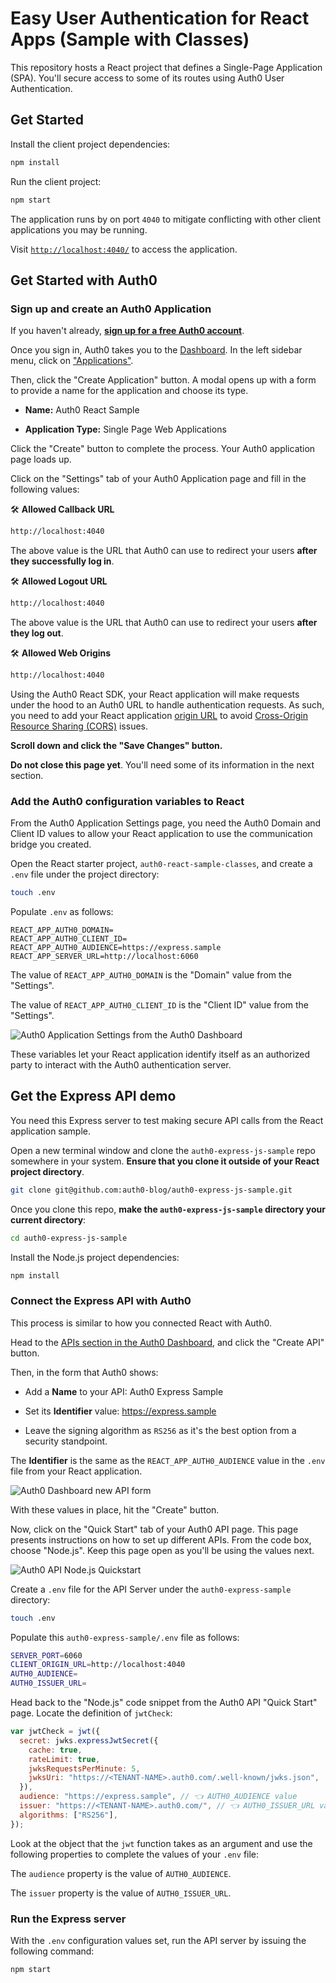 # Easy User Authentication for React Apps (Sample with Classes)

This repository hosts a React project that defines a Single-Page Application (SPA). You'll secure access to some of its routes using Auth0 User Authentication.

## Get Started

Install the client project dependencies:

```bash
npm install
```

Run the client project:

```bash
npm start
```

The application runs by on port `4040` to mitigate conflicting with other client applications you may be running.

Visit [`http://localhost:4040/`](http://localhost:4040/) to access the application.

## Get Started with Auth0

### Sign up and create an Auth0 Application

If you haven't already, <a href="https://auth0.com/signup" data-amp-replace="CLIENT_ID" data-amp-addparams="anonId=CLIENT_ID(cid-scope-cookie-fallback-name)">**sign up for a free Auth0 account**</a>.

Once you sign in, Auth0 takes you to the [Dashboard](https://manage.auth0.com/). In the left sidebar menu, click on ["Applications"](https://manage.auth0.com/#/applications).

Then, click the "Create Application" button. A modal opens up with a form to provide a name for the application and choose its type.

- **Name:** Auth0 React Sample

- **Application Type:** Single Page Web Applications

Click the "Create" button to complete the process. Your Auth0 application page loads up.

Click on the "Settings" tab of your Auth0 Application page and fill in the following values:

🛠 **Allowed Callback URL**

```bash
http://localhost:4040
```

The above value is the URL that Auth0 can use to redirect your users **after they successfully log in**.

🛠 **Allowed Logout URL**

```bash
http://localhost:4040
```

The above value is the URL that Auth0 can use to redirect your users **after they log out**.

🛠 **Allowed Web Origins**

```bash
http://localhost:4040
```

Using the Auth0 React SDK, your React application will make requests under the hood to an Auth0 URL to handle authentication requests. As such, you need to add your React application [origin URL](https://developer.mozilla.org/en-US/docs/Web/HTTP/Headers/Origin) to avoid [Cross-Origin Resource Sharing (CORS)](https://auth0.com/blog/cors-tutorial-a-guide-to-cross-origin-resource-sharing/) issues.

**Scroll down and click the "Save Changes" button.**

**Do not close this page yet**. You'll need some of its information in the next section.

### Add the Auth0 configuration variables to React

From the Auth0 Application Settings page, you need the Auth0 Domain and Client ID values to allow your React application to use the communication bridge you created. 

Open the React starter project, `auth0-react-sample-classes`, and create a `.env` file under the project directory:

```bash
touch .env
```

Populate `.env` as follows:

```
REACT_APP_AUTH0_DOMAIN=
REACT_APP_AUTH0_CLIENT_ID=
REACT_APP_AUTH0_AUDIENCE=https://express.sample
REACT_APP_SERVER_URL=http://localhost:6060
```

The value of `REACT_APP_AUTH0_DOMAIN` is the "Domain" value from the "Settings".

The value of `REACT_APP_AUTH0_CLIENT_ID` is the "Client ID" value from the "Settings".

![Auth0 Application Settings from the Auth0 Dashboard](https://cdn.auth0.com/blog/complete-guide-to-react-authentication-with-auth0/auth0-application-settings-for-react-sdk.png)

These variables let your React application identify itself as an authorized party to interact with the Auth0 authentication server.

## Get the Express API demo

You need this Express server to test making secure API calls from the React application sample.

Open a new terminal window and clone the `auth0-express-js-sample` repo somewhere in your system.  **Ensure that you clone it outside of your React project directory**.
 
```bash
git clone git@github.com:auth0-blog/auth0-express-js-sample.git
```

Once you clone this repo, **make the `auth0-express-js-sample` directory your current directory**:

```bash
cd auth0-express-js-sample
```

Install the Node.js project dependencies:

```bash
npm install
```

### Connect the Express API with Auth0

This process is similar to how you connected React with Auth0.
 
Head to the [APIs section in the Auth0 Dashboard](https://manage.auth0.com/#/apis), and click the "Create API" button.

Then, in the form that Auth0 shows:
 
- Add a **Name** to your API: Auth0 Express Sample

- Set its **Identifier** value: https://express.sample

- Leave the signing algorithm as `RS256` as it's the best option from a security standpoint.

The **Identifier** is the same as the `REACT_APP_AUTH0_AUDIENCE` value in the `.env` file from your React application.

![Auth0 Dashboard new API form](https://cdn.auth0.com/blog/developing-a-secure-api-with-nestjs/auth0-dashboard-new-api-form.png)

With these values in place, hit the "Create" button.

Now, click on the "Quick Start" tab of your Auth0 API page. This page presents instructions on how to set up different APIs. From the code box, choose "Node.js". Keep this page open as you'll be using the values next.

![Auth0 API Node.js Quickstart](https://cdn.auth0.com/blog/complete-guide-to-react-authentication-with-auth0/auth0-api-node-js-quickstart.png)

Create a `.env` file for the API Server under the `auth0-express-sample` directory:

```bash
touch .env
```

Populate this `auth0-express-sample/.env` file as follows:

```bash
SERVER_PORT=6060
CLIENT_ORIGIN_URL=http://localhost:4040
AUTH0_AUDIENCE=
AUTH0_ISSUER_URL=
```

Head back to the "Node.js" code snippet from the Auth0 API "Quick Start" page. Locate the definition of `jwtCheck`:

```javascript
var jwtCheck = jwt({
  secret: jwks.expressJwtSecret({
    cache: true,
    rateLimit: true,
    jwksRequestsPerMinute: 5,
    jwksUri: "https://<TENANT-NAME>.auth0.com/.well-known/jwks.json",
  }),
  audience: "https://express.sample", // 👈 AUTH0_AUDIENCE value
  issuer: "https://<TENANT-NAME>.auth0.com/", // 👈 AUTH0_ISSUER_URL value
  algorithms: ["RS256"],
});
```

Look at the object that the `jwt` function takes as an argument and use the following properties to complete the values of your `.env` file:

The `audience` property is the value of `AUTH0_AUDIENCE`.

The `issuer` property is the value of `AUTH0_ISSUER_URL`.

### Run the Express server

With the `.env` configuration values set, run the API server by issuing the following command:

```bash
npm start
```
